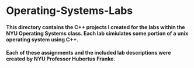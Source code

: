 # Operating-Systems-Labs
#### This directory contains the C++ projects I created for the labs within the NYU Operating Systems class. Each lab simiulates some portion of a unix operating system using C++.

#### Each of these assignments and the included lab descriptions were created by NYU Professor Hubertus Franke.

